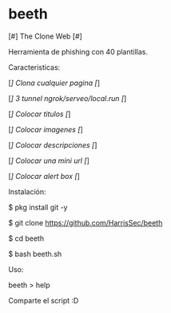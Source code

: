 # beeth

[#] The Clone Web [#]

Herramienta de phishing con 40 plantillas.

Caracteristicas:

[*] Clona cualquier pagina [*]

[*] 3 tunnel ngrok/serveo/local.run [*]

[*] Colocar titulos [*]

[*] Colocar imagenes [*]

[*] Colocar descripciones [*]

[*] Colocar una mini url [*]

[*] Colocar alert box [*]

Instalación:

$ pkg install git -y

$ git clone https://github.com/HarrisSec/beeth

$ cd beeth

$ bash beeth.sh

Uso:

beeth > help

Comparte el script :D
